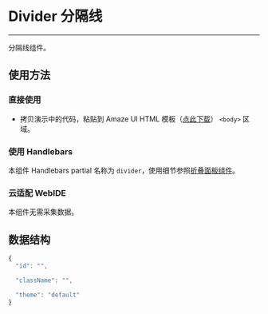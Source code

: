 # Divider 分隔线
---

分隔线组件。

## 使用方法

### 直接使用

- 拷贝演示中的代码，粘贴到 Amaze UI HTML 模板（[点此下载](/getting-started)） `<body>` 区域。

### 使用 Handlebars

本组件 Handlebars partial 名称为 `divider`，使用细节参照[折叠面板组件](/widgets/accordion)。

### 云适配 WebIDE

本组件无需采集数据。

## 数据结构

```javascript
{
  "id": "",

  "className": "",

  "theme": "default"
}
```